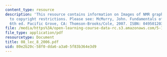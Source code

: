 ```yaml
---
content_type: resource
description: 'This resource contains information on Images of NMR graphs removed due
  to copyright restrictions. Please see: McMurry, John. Fundamentals of Organic Chemistry.
  6th ed. Pacific Grove, CA: Thomson-Brooks/Cole, 2007. ISBN: 0495012033.'
file: /media/https%3A/open-learning-course-data-rc.s3.amazonaws.com/5-13-organic-chemistry-ii-fall-2006/80e2b20c58f0dda6a3a05f83b364e3d9_08_lec_8_2006.pdf
file_type: application/pdf
resourcetype: Document
title: 08_lec_8_2006.pdf
uid: 80e2b20c-58f0-dda6-a3a0-5f83b364e3d9
---
```

